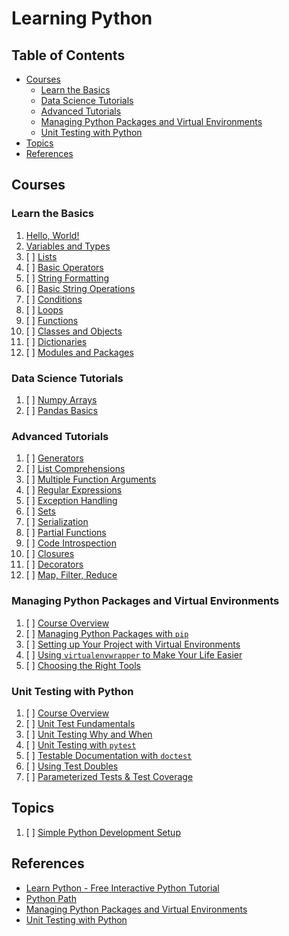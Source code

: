 # Learning Python

## Table of Contents

<!-- START doctoc generated TOC please keep comment here to allow auto update -->
<!-- DON'T EDIT THIS SECTION, INSTEAD RE-RUN doctoc TO UPDATE -->

- [Courses](#courses)
  - [Learn the Basics](#learn-the-basics)
  - [Data Science Tutorials](#data-science-tutorials)
  - [Advanced Tutorials](#advanced-tutorials)
  - [Managing Python Packages and Virtual Environments](#managing-python-packages-and-virtual-environments)
  - [Unit Testing with Python](#unit-testing-with-python)
- [Topics](#topics)
- [References](#references)

<!-- END doctoc generated TOC please keep comment here to allow auto update -->

## Courses

### Learn the Basics

1. [Hello, World!](learn-the-basics/hello-world/README.md)
1. [Variables and Types](learn-the-basics/variables-and-types/README.md)
1. [ ] [Lists](learn-the-basics/lists/README.md)
1. [ ] [Basic Operators](learn-the-basics/basic-operators/README.md)
1. [ ] [String Formatting](learn-the-basics/string-formatting/README.md)
1. [ ] [Basic String Operations](learn-the-basics/basic-string-operations/README.md)
1. [ ] [Conditions](learn-the-basics/conditions/README.md)
1. [ ] [Loops](learn-the-basics/loops/README.md)
1. [ ] [Functions](learn-the-basics/functions/README.md)
1. [ ] [Classes and Objects](learn-the-basics/classes-and-objects/README.md)
1. [ ] [Dictionaries](learn-the-basics/dictionaries/README.md)
1. [ ] [Modules and Packages](learn-the-basics/modules-and-packages/README.md)

### Data Science Tutorials

1. [ ] [Numpy Arrays](data-science-tutorials/numpy-arrays/README.md)
1. [ ] [Pandas Basics](data-science-tutorials/pandas-basics/README.md)

### Advanced Tutorials

1. [ ] [Generators](advanced-tutorials/generators/README.md)
1. [ ] [List Comprehensions](advanced-tutorials/list-comprehensions/README.md)
1. [ ] [Multiple Function Arguments](advanced-tutorials/multiple-function-arguments/README.md)
1. [ ] [Regular Expressions](advanced-tutorials/regular-expressions/README.md)
1. [ ] [Exception Handling](advanced-tutorials/exception-handling/README.md)
1. [ ] [Sets](advanced-tutorials/sets/README.md)
1. [ ] [Serialization](advanced-tutorials/serialization/README.md)
1. [ ] [Partial Functions](advanced-tutorials/partial-functions/README.md)
1. [ ] [Code Introspection](advanced-tutorials/code-introspection/README.md)
1. [ ] [Closures](advanced-tutorials/closures/README.md)
1. [ ] [Decorators](advanced-tutorials/decorators/README.md)
1. [ ] [Map, Filter, Reduce](advanced-tutorials/map-filter-reduce/README.md)

### Managing Python Packages and Virtual Environments

1. [ ] [Course Overview](README.md)
1. [ ] [Managing Python Packages with `pip`](README.md)
1. [ ] [Setting up Your Project with Virtual Environments](README.md)
1. [ ] [Using `virtualenvwrapper` to Make Your Life Easier](README.md)
1. [ ] [Choosing the Right Tools](README.md)

### Unit Testing with Python

1. [ ] [Course Overview](README.md)
1. [ ] [Unit Test Fundamentals](README.md)
1. [ ] [Unit Testing Why and When](README.md)
1. [ ] [Unit Testing with `pytest`](README.md)
1. [ ] [Testable Documentation with `doctest`](README.md)
1. [ ] [Using Test Doubles](README.md)
1. [ ] [Parameterized Tests & Test Coverage](README.md)

## Topics

1. [ ] [Simple Python Development Setup](README.md)

## References

- [Learn Python - Free Interactive Python Tutorial](https://www.learnpython.org)
- [Python Path](https://app.pluralsight.com/paths/skill/python)
- [Managing Python Packages and Virtual Environments](https://app.pluralsight.com/library/courses/managing-python-packages-virtual-environments/table-of-contents)
- [Unit Testing with Python](https://app.pluralsight.com/library/courses/using-unit-testing-python/table-of-contents)
